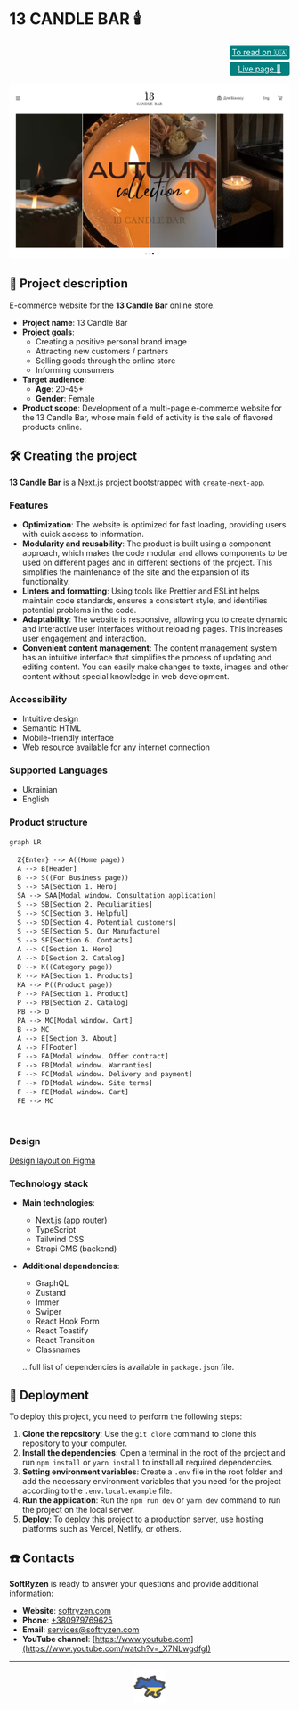 # 13 CANDLE BAR 🕯️

<div align="right">
<a href="./README.uk.md" style="background-color: teal; color: white; padding: 4px; border-radius: 4px; display: inline-block; margin-bottom: 4px; width: 100px; text-align: center"">To read on 🇺🇦</a>
</div>

<div align="right" >
<a href="https://13candles-frontend.vercel.app/" 
    target="_blank"
    rel="nofollow noopener noreferrer" 
    style="background-color: teal; color: white; padding: 4px; border-radius: 4px; display: inline-block; width: 100px; text-align: center">Live page 🚀</a>
</div>

![Site image](./public/images/img-hero.jpg)

## 📝 Project description

E-commerce website for the **13 Candle Bar** online store.

- **Project name**: 13 Candle Bar
- **Project goals**:
  - Creating a positive personal brand image
  - Attracting new customers / partners
  - Selling goods through the online store
  - Informing consumers
- **Target audience**:
  - **Age**: 20-45+
  - **Gender**: Female
- **Product scope**: Development of a multi-page e-commerce website for the 13
  Candle Bar, whose main field of activity is the sale of flavored products
  online.

## 🛠️ Creating the project

**13 Candle Bar** is a [Next.js](https://nextjs.org/) project bootstrapped with
[`create-next-app`](https://github.com/vercel/next.js/tree/canary/packages/create-next-app).

### Features

- **Optimization**: The website is optimized for fast loading, providing users
  with quick access to information.
- **Modularity and reusability**: The product is built using a component
  approach, which makes the code modular and allows components to be used on
  different pages and in different sections of the project. This simplifies the
  maintenance of the site and the expansion of its functionality.
- **Linters and formatting**: Using tools like Prettier and ESLint helps
  maintain code standards, ensures a consistent style, and identifies potential
  problems in the code.
- **Adaptability**: The website is responsive, allowing you to create dynamic
  and interactive user interfaces without reloading pages. This increases user
  engagement and interaction.
- **Convenient content management**: The content management system has an
  intuitive interface that simplifies the process of updating and editing
  content. You can easily make changes to texts, images and other content
  without special knowledge in web development.

### Accessibility

- Intuitive design
- Semantic HTML
- Mobile-friendly interface
- Web resource available for any internet connection

### Supported Languages

- Ukrainian
- English

### Product structure

```mermaid
graph LR

  Z{Enter} --> A((Home page))
  A --> B[Header]
  B --> S((For Business page))
  S --> SA[Section 1. Hero]
  SA --> SAA[Modal window. Consultation application]
  S --> SB[Section 2. Peculiarities]
  S --> SC[Section 3. Helpful]
  S --> SD[Section 4. Potential customers]
  S --> SE[Section 5. Our Manufacture]
  S --> SF[Section 6. Contacts]
  A --> C[Section 1. Hero]
  A --> D[Section 2. Catalog]
  D --> K((Category page))
  K --> KA[Section 1. Products]
  KA --> P((Product page))
  P --> PA[Section 1. Product]
  P --> PB[Section 2. Catalog]
  PB --> D
  PA --> MC[Modal window. Cart]
  B --> MC
  A --> E[Section 3. About]
  A --> F[Footer]
  F --> FA[Modal window. Offer contract]
  F --> FB[Modal window. Warranties]
  F --> FC[Modal window. Delivery and payment]
  F --> FD[Modal window. Site terms]
  F --> FE[Modal window. Cart]
  FE --> MC



```

### Design

[Design layout on Figma](https://www.figma.com/file/8TJ2ei6yVHA8S8vciTGkmm/13-Candles?node-id=246%3A3772&mode=dev)

### Technology stack

- **Main technologies**:
  - Next.js (app router)
  - TypeScript
  - Tailwind CSS
  - Strapi CMS (backend)
- **Additional dependencies**:

  - GraphQL
  - Zustand
  - Immer
  - Swiper
  - React Hook Form
  - React Toastify
  - React Transition
  - Classnames

  ...full list of dependencies is available in `package.json` file.

## 📂 Deployment

To deploy this project, you need to perform the following steps:

1. **Clone the repository**: Use the `git clone` command to clone this
   repository to your computer.
2. **Install the dependencies**: Open a terminal in the root of the project and
   run `npm install` or `yarn install` to install all required dependencies.
3. **Setting environment variables**: Create a `.env` file in the root folder
   and add the necessary environment variables that you need for the project
   according to the `.env.local.example` file.
4. **Run the application**: Run the `npm run dev` or `yarn dev` command to run
   the project on the local server.
5. **Deploy**: To deploy this project to a production server, use hosting
   platforms such as Vercel, Netlify, or others.

## ☎️ Contacts

**SoftRyzen** is ready to answer your questions and provide additional
information:

- **Website**: [softryzen.com](https://softryzen.com/)
- **Phone**: <a href="tel:+380979769625">+380979769625</a>
- **Email**: [services@softryzen.com](mailto:services@softryzen.com)
- **YouTube channel**:
  [https://www.youtube.com](https://www.youtube.com/watch?v=_X7NLwgdfgI)

---

<div align="center">
<img src="./public/icons/ukraine-map.svg" alt="Ukraine" width="60">
</div>
